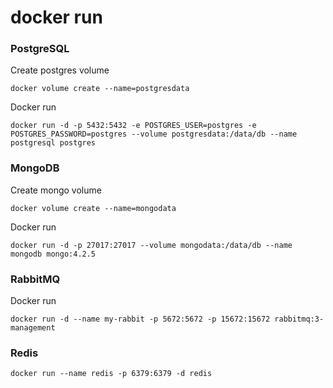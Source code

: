 # docker run

### PostgreSQL
Create postgres volume
```
docker volume create --name=postgresdata
```

Docker run
```
docker run -d -p 5432:5432 -e POSTGRES_USER=postgres -e POSTGRES_PASSWORD=postgres --volume postgresdata:/data/db --name postgresql postgres
```

### MongoDB
Create mongo volume
```
docker volume create --name=mongodata
```

Docker run
```
docker run -d -p 27017:27017 --volume mongodata:/data/db --name mongodb mongo:4.2.5
```

### RabbitMQ
Docker run
```
docker run -d --name my-rabbit -p 5672:5672 -p 15672:15672 rabbitmq:3-management
```

### Redis
```
docker run --name redis -p 6379:6379 -d redis
```
